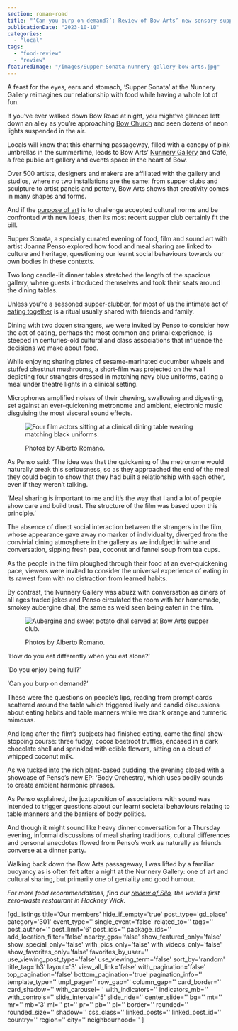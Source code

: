 ```yaml
---
section: roman-road
title: "‘Can you burp on demand?’: Review of Bow Arts’ new sensory supper club"
publicationDate: "2023-10-10"
categories: 
  - "local"
tags: 
  - "food-review"
  - "review"
featuredImage: "/images/Supper-Sonata-nunnery-gallery-bow-arts.jpg"
---
```


A feast for the eyes, ears and stomach, ‘Supper Sonata’ at the Nunnery Gallery reimagines our relationship with food while having a whole lot of fun. 

If you’ve ever walked down Bow Road at night, you might’ve glanced left down an alley as you’re approaching [Bow Church](https://romanroadlondon.com/bow-church-history-blitzed-east-end-bow-road/) and seen dozens of neon lights suspended in the air. 

Locals will know that this charming passageway, filled with a canopy of pink umbrellas in the summertime, leads to Bow Arts’ [Nunnery Gallery](https://romanroadlondon.com/nunnery-gallery-bow/) and Café, a free public art gallery and events space in the heart of Bow. 

Over 500 artists, designers and makers are affiliated with the gallery and studios, where no two installations are the same: from supper clubs and sculpture to artist panels and pottery, Bow Arts shows that creativity comes in many shapes and forms. 

And if the [purpose of art](https://romanroadlondon.com/art-exhibitions-east-london/) is to challenge accepted cultural norms and be confronted with new ideas, then its most recent supper club certainly fit the bill. 

Supper Sonata, a specially curated evening of food, film and sound art with artist Joanna Penso explored how food and meal sharing are linked to culture and heritage, questioning our learnt social behaviours towards our own bodies in these contexts. 

Two long candle-lit dinner tables stretched the length of the spacious gallery, where guests introduced themselves and took their seats around the dining tables. 

Unless you’re a seasoned supper-clubber, for most of us the intimate act of [eating together](https://romanroadlondon.com/lanterna-pizza-restaurant-bar-deli-fish-island-food-review/) is a ritual usually shared with friends and family. 

Dining with two dozen strangers, we were invited by Penso to consider how the act of eating, perhaps the most common and primal experience, is steeped in centuries-old cultural and class associations that influence the decisions we make about food. 

While enjoying sharing plates of sesame-marinated cucumber wheels and stuffed chestnut mushrooms, a short-film was projected on the wall depicting four strangers dressed in matching navy blue uniforms, eating a meal under theatre lights in a clinical setting. 

Microphones amplified noises of their chewing, swallowing and digesting, set against an ever-quickening metronome and ambient, electronic music disguising the most visceral sound effects. 

<figure>

![Four film actors sitting at a clinical dining table wearing matching black uniforms.](/images/supper-sonata-bow-arts-film-still-1024x683.jpg)

<figcaption>

Photos by Alberto Romano.

</figcaption>

</figure>

As Penso said: ‘The idea was that the quickening of the metronome would naturally break this seriousness, so as they approached the end of the meal they could begin to show that they had built a relationship with each other, even if they weren’t talking. 

‘Meal sharing is important to me and it’s the way that I and a lot of people show care and build trust. The structure of the film was based upon this principle.’

The absence of direct social interaction between the strangers in the film, whose appearance gave away no marker of individuality, diverged from the convivial dining atmosphere in the gallery as we indulged in wine and conversation, sipping fresh pea, coconut and fennel soup from tea cups. 

As the people in the film ploughed through their food at an ever-quickening pace, viewers were invited to consider the universal experience of eating in its rawest form with no distraction from learned habits. 

By contrast, the Nunnery Gallery was abuzz with conversation as diners of all ages traded jokes and Penso circulated the room with her homemade, smokey aubergine dhal, the same as we’d seen being eaten in the film. 

<figure>

![Aubergine and sweet potato dhal served at Bow Arts supper club.](/images/aubergine-dhal-supper-sonata-bow-arts-1024x683.jpg)

<figcaption>

Photos by Alberto Romano.

</figcaption>

</figure>

‘How do you eat differently when you eat alone?’

‘Do you enjoy being full?’ 

‘Can you burp on demand?’ 

These were the questions on people’s lips, reading from prompt cards scattered around the table which triggered lively and candid discussions about eating habits and table manners while we drank orange and turmeric mimosas. 

And long after the film’s subjects had finished eating, came the final show-stopping course: three fudgy, cocoa beetroot truffles, encased in a dark chocolate shell and sprinkled with edible flowers, sitting on a cloud of whipped coconut milk. 

As we tucked into the rich plant-based pudding, the evening closed with a showcase of Penso’s new EP: ‘Body Orchestra’, which uses bodily sounds to create ambient harmonic phrases. 

As Penso explained, the juxtaposition of associations with sound was intended to trigger questions about our learnt societal behaviours relating to table manners and the barriers of body politics. 

And though it might sound like heavy dinner conversation for a Thursday evening, informal discussions of meal sharing traditions, cultural differences and personal anecdotes flowed from Penso’s work as naturally as friends converse at a dinner party. 

Walking back down the Bow Arts passageway, I was lifted by a familiar buoyancy as is often felt after a night at the Nunnery Gallery: one of art and cultural sharing, but primarily one of geniality and good humour. 

_For more food recommendations, find our_ [_review of Silo_](https://romanroadlondon.com/silo-zero-waste-hackney-wick-restaurant-review/)_, the world’s first zero-waste restaurant in Hackney Wick._ 

\[gd\_listings title='Our members' hide\_if\_empty='true' post\_type='gd\_place' category='301' event\_type='' single\_event='false' related\_to='' tags='' post\_author='' post\_limit='6' post\_ids='' package\_ids='' add\_location\_filter='false' nearby\_gps='false' show\_featured\_only='false' show\_special\_only='false' with\_pics\_only='false' with\_videos\_only='false' show\_favorites\_only='false' favorites\_by\_user='' use\_viewing\_post\_type='false' use\_viewing\_term='false' sort\_by='random' title\_tag='h3' layout='3' view\_all\_link='false' with\_pagination='false' top\_pagination='false' bottom\_pagination='true' pagination\_info='' template\_type='' tmpl\_page='' row\_gap='' column\_gap='' card\_border='' card\_shadow='' with\_carousel='' with\_indicators='' indicators\_mb='' with\_controls='' slide\_interval='5' slide\_ride='' center\_slide='' bg='' mt='' mr='' mb='3' ml='' pt='' pr='' pb='' pl='' border='' rounded='' rounded\_size='' shadow='' css\_class='' linked\_posts='' linked\_post\_id='' country='' region='' city='' neighbourhood='' \]
